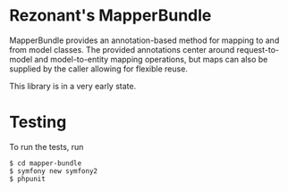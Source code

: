 # Rezonant's MapperBundle

MapperBundle provides an annotation-based method for mapping to and from model classes.
The provided annotations center around request-to-model and model-to-entity mapping operations, but maps can also be supplied by the caller allowing for flexible reuse. 

This library is in a very early state.

# Testing

To run the tests, run
   
    $ cd mapper-bundle
    $ symfony new symfony2
    $ phpunit
    

